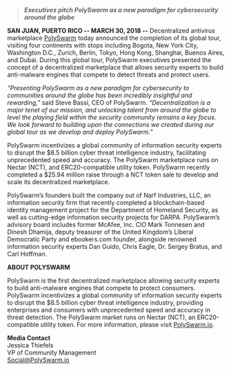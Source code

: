 > **_Executives pitch PolySwarm as a new paradigm for cybersecurity around the globe_**

**SAN JUAN, PUERTO RICO -- MARCH 30, 2018 --** Decentralized antivirus marketplace [PolySwarm](https://polyswarm.io/) today announced the completion of its global tour, visiting four continents with stops including Bogota, New York City, Washington D.C., Zurich, Berlin, Tokyo, Hong Kong, Shanghai, Buenos Aires, and Dubai. During this global tour, PolySwarm executives presented the concept of a decentralized marketplace that allows security experts to build anti-malware engines that compete to detect threats and protect users. 

*“Presenting PolySwarm as a new paradigm for cybersecurity to communities around the globe has been incredibly insightful and rewarding,”* said Steve Bassi, CEO of PolySwarm. *“Decentralization is a major tenet of our mission, and unlocking talent from around the globe to level the playing field within the security community remains a key focus. We look forward to building upon the connections we created during our global tour as we develop and deploy PolySwarm.”* 

PolySwarm incentivizes a global community of information security experts to disrupt the $8.5 billion cyber threat intelligence industry, facilitating unprecedented speed and accuracy. The PolySwarm marketplace runs on Nectar (NCT), and ERC20-compatible utility token. PolySwarm recently completed a $25.94 million raise through a NCT token sale to develop and scale its decentralized marketplace. 

PolySwarm’s founders built the company out of Narf Industries, LLC, an information security firm that recently completed a blockchain-based identity management project for the Department of Homeland Security, as well as cutting-edge information security projects for DARPA. PolySwarm’s advisory board includes former McAfee, Inc. CIO Mark Tonnesen and Dinesh Dhamija, deputy treasurer of the United Kingdom’s Liberal Democratic Party and ebookers.com founder, alongside renowned information security experts Dan Guido, Chris Eagle, Dr. Sergey Bratus, and Carl Hoffman. 

**ABOUT POLYSWARM**

PolySwarm is the first decentralized marketplace allowing security experts to build anti-malware engines that compete to protect consumers. PolySwarm incentivizes a global community of information security experts to disrupt the $8.5 billion cyber threat intelligence industry, providing enterprises and consumers with unprecedented speed and accuracy in threat detection. The PolySwarm market runs on Nectar (NCT), an ERC20-compatible utility token. For more information, please visit [PolySwarm.io](https://polyswarm.io/). 

**Media Contact**   
Jessica Thiefels  
VP of Community Management  
Social@PolySwarm.io
